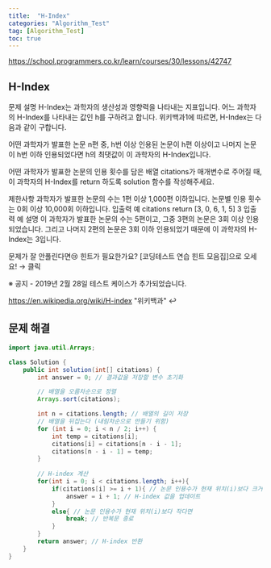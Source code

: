 ```yaml
---
title:  "H-Index"
categories: "Algorithm_Test"
tag: [Algorithm_Test]
toc: true
---
```


https://school.programmers.co.kr/learn/courses/30/lessons/42747

## H-Index

문제 설명
H-Index는 과학자의 생산성과 영향력을 나타내는 지표입니다. 어느 과학자의 H-Index를 나타내는 값인 h를 구하려고 합니다. 위키백과1에 따르면, H-Index는 다음과 같이 구합니다.

어떤 과학자가 발표한 논문 n편 중, h번 이상 인용된 논문이 h편 이상이고 나머지 논문이 h번 이하 인용되었다면 h의 최댓값이 이 과학자의 H-Index입니다.

어떤 과학자가 발표한 논문의 인용 횟수를 담은 배열 citations가 매개변수로 주어질 때, 이 과학자의 H-Index를 return 하도록 solution 함수를 작성해주세요.

제한사항
과학자가 발표한 논문의 수는 1편 이상 1,000편 이하입니다.
논문별 인용 횟수는 0회 이상 10,000회 이하입니다.
입출력 예
citations	return
[3, 0, 6, 1, 5]	3
입출력 예 설명
이 과학자가 발표한 논문의 수는 5편이고, 그중 3편의 논문은 3회 이상 인용되었습니다. 그리고 나머지 2편의 논문은 3회 이하 인용되었기 때문에 이 과학자의 H-Index는 3입니다.

문제가 잘 안풀린다면😢
힌트가 필요한가요? [코딩테스트 연습 힌트 모음집]으로 오세요! → 클릭

※ 공지 - 2019년 2월 28일 테스트 케이스가 추가되었습니다.

https://en.wikipedia.org/wiki/H-index "위키백과" ↩

## 문제 해결
```java
import java.util.Arrays;

class Solution {
    public int solution(int[] citations) {
        int answer = 0; // 결과값을 저장할 변수 초기화

        // 배열을 오름차순으로 정렬
        Arrays.sort(citations);

        int n = citations.length; // 배열의 길이 저장
        // 배열을 뒤집는다 (내림차순으로 만들기 위함)
        for (int i = 0; i < n / 2; i++) {
            int temp = citations[i];
            citations[i] = citations[n - i - 1];
            citations[n - i - 1] = temp;
        }
        
        // H-index 계산
        for(int i = 0; i < citations.length; i++){
            if(citations[i] >= i + 1){ // 논문 인용수가 현재 위치(i)보다 크거나 같으면
                answer = i + 1; // H-index 값을 업데이트
            }
            else{ // 논문 인용수가 현재 위치(i)보다 작다면
                break; // 반복문 종료
            }
        }
        return answer; // H-index 반환
    }
}

```
